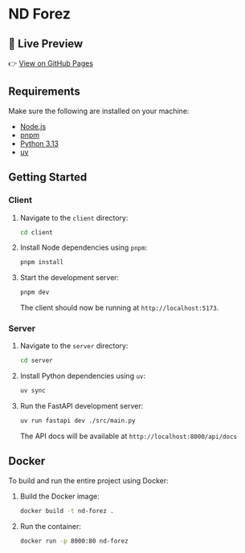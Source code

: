 # ND Forez

## 🚀 Live Preview

👉 [View on GitHub Pages](https://optsing.github.io/nd-forez/)

## Requirements

Make sure the following are installed on your machine:

- [Node.js](https://nodejs.org/)
- [pnpm](https://pnpm.io/)
- [Python 3.13](https://www.python.org/)
- [uv](https://github.com/astral-sh/uv)

## Getting Started

### Client

1. Navigate to the `client` directory:

   ```bash
   cd client
   ```

2. Install Node dependencies using `pnpm`:

   ```bash
   pnpm install
   ```

3. Start the development server:

   ```bash
   pnpm dev
   ```

   The client should now be running at `http://localhost:5173`.

### Server

1. Navigate to the `server` directory:

   ```bash
   cd server
   ```

2. Install Python dependencies using `uv`:

   ```bash
   uv sync
   ```

3. Run the FastAPI development server:

   ```bash
   uv run fastapi dev ./src/main.py
   ```

   The API docs will be available at `http://localhost:8000/api/docs`

## Docker

To build and run the entire project using Docker:

1. Build the Docker image:

   ```bash
   docker build -t nd-forez .
   ```

2. Run the container:

   ```bash
   docker run -p 8000:80 nd-forez
   ```
